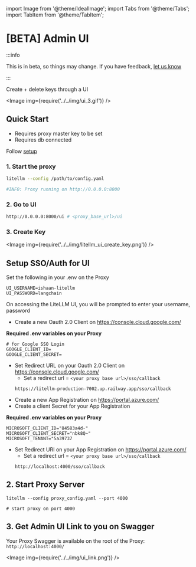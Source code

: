 import Image from '@theme/IdealImage';
import Tabs from '@theme/Tabs';
import TabItem from '@theme/TabItem';

# [BETA] Admin UI

:::info

This is in beta, so things may change. If you have feedback, [let us know](https://discord.com/invite/wuPM9dRgDw)

:::

Create + delete keys through a UI

<Image img={require('../../img/ui_3.gif')} />  



## Quick Start

- Requires proxy master key to be set 
- Requires db connected 

Follow [setup](./virtual_keys.md#setup)

### 1. Start the proxy
```bash
litellm --config /path/to/config.yaml

#INFO: Proxy running on http://0.0.0.0:8000
```

### 2. Go to UI 
```bash
http://0.0.0.0:8000/ui # <proxy_base_url>/ui
```

### 3. Create Key

<Image img={require('../../img/litellm_ui_create_key.png')} />  


## Setup SSO/Auth for UI

<Tabs>

<TabItem value="username" label="Quick Start - Username, Password">

Set the following in your .env on the Proxy

```shell
UI_USERNAME=ishaan-litellm
UI_PASSWORD=langchain
```

On accessing the LiteLLM UI, you will be prompted to enter your username, password

</TabItem>

<TabItem value="google" label="Google SSO">

- Create a new Oauth 2.0 Client on https://console.cloud.google.com/ 

**Required .env variables on your Proxy**
```shell
# for Google SSO Login
GOOGLE_CLIENT_ID=
GOOGLE_CLIENT_SECRET=
```

- Set Redirect URL on your Oauth 2.0 Client on https://console.cloud.google.com/ 
    - Set a redirect url = `<your proxy base url>/sso/callback`
    ```shell
    https://litellm-production-7002.up.railway.app/sso/callback
    ```

</TabItem>

<TabItem value="msft" label="Microsoft SSO">

- Create a new App Registration on https://portal.azure.com/
- Create a client Secret for your App Registration

**Required .env variables on your Proxy**
```shell
MICROSOFT_CLIENT_ID="84583a4d-"
MICROSOFT_CLIENT_SECRET="nbk8Q~"
MICROSOFT_TENANT="5a39737
```
- Set Redirect URI on your App Registration on https://portal.azure.com/
    - Set a redirect url = `<your proxy base url>/sso/callback`
    ```shell
    http://localhost:4000/sso/callback
    ```

</TabItem>

</Tabs>

## 2. Start Proxy Server

```shell
litellm --config proxy_config.yaml --port 4000

# start proxy on port 4000
```

## 3. Get Admin UI Link to you on Swagger 

Your Proxy Swagger is available on the root of the Proxy: `http://localhost:4000/`

<Image img={require('../../img/ui_link.png')} />